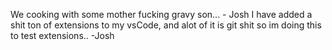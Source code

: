We cooking with some mother fucking gravy son...  - Josh
I have added a shit ton of extensions to my vsCode, and alot of it is git shit so im doing this to test extensions.. -Josh